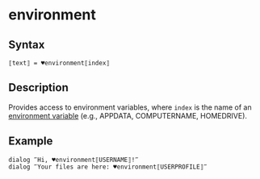# environment

## Syntax

```G1ANT
⟦text⟧ = ♥environment⟦index⟧
```

## Description

Provides access to environment variables, where `index` is the name of an [environment variable](https://manual.g1ant.com/link/G1ANT.Manual/appendices/environment.md) (e.g., APPDATA, COMPUTERNAME, HOMEDRIVE).

## Example

```G1ANT
dialog ‴Hi, ♥environment⟦USERNAME⟧!‴
dialog ‴Your files are here: ♥environment⟦USERPROFILE⟧‴
```
